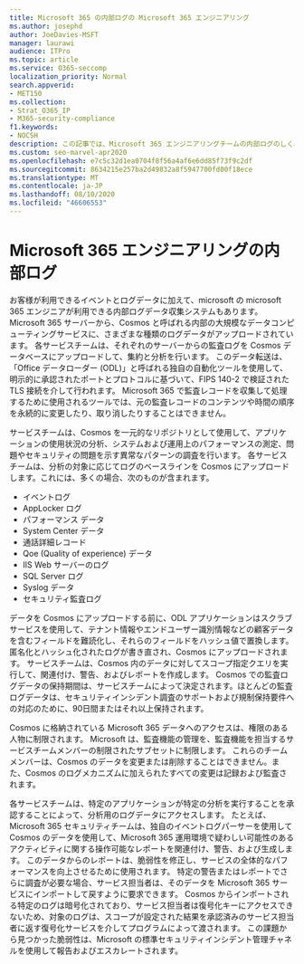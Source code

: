 ```yaml
---
title: Microsoft 365 の内部ログの Microsoft 365 エンジニアリング
ms.author: josephd
author: JoeDavies-MSFT
manager: laurawi
audience: ITPro
ms.topic: article
ms.service: O365-seccomp
localization_priority: Normal
search.appverid:
- MET150
ms.collection:
- Strat_O365_IP
- M365-security-compliance
f1.keywords:
- NOCSH
description: この記事では、Microsoft 365 エンジニアリングチームの内部ログのしくみについて説明します。
ms.custom: seo-marvel-apr2020
ms.openlocfilehash: e7c5c32d1ea0704f8f56a4af6e6dd85f73f9c2df
ms.sourcegitcommit: 8634215e257ba2d49832a8f5947700fd00f18ece
ms.translationtype: MT
ms.contentlocale: ja-JP
ms.lasthandoff: 08/10/2020
ms.locfileid: "46606553"
---
```

# <a name="internal-logging-for-microsoft-365-engineering"></a>Microsoft 365 エンジニアリングの内部ログ

お客様が利用できるイベントとログデータに加えて、microsoft の microsoft 365 エンジニアが利用できる内部ログデータ収集システムもあります。 Microsoft 365 サーバーから、Cosmos と呼ばれる内部の大規模なデータコンピューティングサービスに、さまざまな種類のログデータがアップロードされています。 各サービスチームは、それぞれのサーバーからの監査ログを Cosmos データベースにアップロードして、集約と分析を行います。 このデータ転送は、「Office データローダー (ODL)」と呼ばれる独自の自動化ツールを使用して、明示的に承認されたポートとプロトコルに基づいて、FIPS 140-2 で検証された TLS 接続を介して行われます。 Microsoft 365 で監査レコードを収集して処理するために使用されるツールでは、元の監査レコードのコンテンツや時間の順序を永続的に変更したり、取り消したりすることはできません。

サービスチームは、Cosmos を一元的なリポジトリとして使用して、アプリケーションの使用状況の分析、システムおよび運用上のパフォーマンスの測定、問題やセキュリティの問題を示す異常なパターンの調査を行います。 各サービスチームは、分析の対象に応じてログのベースラインを Cosmos にアップロードします。これには、多くの場合、次のものが含まれます。

- イベントログ
- AppLocker ログ
- パフォーマンス データ
- System Center データ
- 通話詳細レコード
- Qoe (Quality of experience) データ
- IIS Web サーバーのログ
- SQL Server ログ
- Syslog データ
- セキュリティ監査ログ

データを Cosmos にアップロードする前に、ODL アプリケーションはスクラブサービスを使用して、テナント情報やエンドユーザー識別情報などの顧客データを含むフィールドを難読化し、それらのフィールドをハッシュ値で置換します。 匿名化とハッシュ化されたログが書き直され、Cosmos にアップロードされます。 サービスチームは、Cosmos 内のデータに対してスコープ指定クエリを実行して、関連付け、警告、およびレポートを作成します。 Cosmos での監査ログデータの保持期間は、サービスチームによって決定されます。ほとんどの監査ログデータは、セキュリティインシデント調査のサポートおよび規制保持要件への対応のために、90日間またはそれ以上保持されます。

Cosmos に格納されている Microsoft 365 データへのアクセスは、権限のある人物に制限されます。 Microsoft は、監査機能の管理を、監査機能を担当するサービスチームメンバーの制限されたサブセットに制限します。 これらのチームメンバーは、Cosmos のデータを変更または削除することはできません。また、Cosmos のログメカニズムに加えられたすべての変更は記録および監査されます。

各サービスチームは、特定のアプリケーションが特定の分析を実行することを承認することによって、分析用のログデータにアクセスします。 たとえば、Microsoft 365 セキュリティチームは、独自のイベントログパーサーを使用して Cosmos のデータを使用して、Microsoft 365 運用環境で疑わしい可能性のあるアクティビティに関する操作可能なレポートを関連付け、警告、および生成します。 このデータからのレポートは、脆弱性を修正し、サービスの全体的なパフォーマンスを向上させるために使用されます。 特定の警告またはレポートでさらに調査が必要な場合、サービス担当者は、そのデータを Microsoft 365 サービスにインポートして戻すように要求できます。 Cosmos からインポートされる特定のログは暗号化されており、サービス担当者は復号化キーにアクセスできないため、対象のログは、スコープが設定された結果を承認済みのサービス担当者に返す復号化サービスを介してプログラムによって渡されます。 この課題から見つかった脆弱性は、Microsoft の標準セキュリティインシデント管理チャネルを使用して報告およびエスカレートされます。
